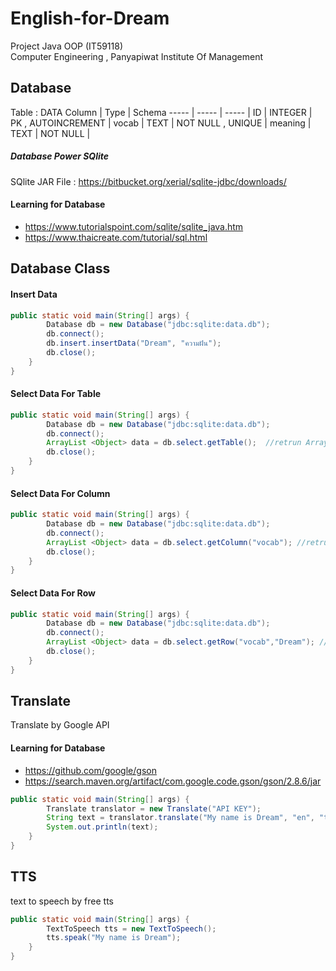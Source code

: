 # English-for-Dream
Project Java OOP (IT59118) <br/>
Computer Engineering , Panyapiwat Institute Of Management

## Database 

Table : DATA
Column | Type | Schema
----- | ----- | ----- |
ID | INTEGER | PK , AUTOINCREMENT |
vocab | TEXT | NOT NULL , UNIQUE |
meaning | TEXT | NOT NULL |

##### Database Power SQlite
SQlite JAR File : https://bitbucket.org/xerial/sqlite-jdbc/downloads/

#### Learning for Database
* https://www.tutorialspoint.com/sqlite/sqlite_java.htm
* https://www.thaicreate.com/tutorial/sql.html

## Database Class
#### Insert Data
```java
public static void main(String[] args) {
        Database db = new Database("jdbc:sqlite:data.db");
        db.connect();
        db.insert.insertData("Dream", "ความฝัน");
        db.close();
    }
}
```

#### Select Data For Table 
```java
public static void main(String[] args) {
        Database db = new Database("jdbc:sqlite:data.db");
        db.connect();
        ArrayList <Object> data = db.select.getTable();  //retrun ArrayList type Object
        db.close();
    }
}
```

#### Select Data For Column
```java
public static void main(String[] args) {
        Database db = new Database("jdbc:sqlite:data.db");
        db.connect();
        ArrayList <Object> data = db.select.getColumn("vocab"); //retrun ArrayList type Object
        db.close();
    }
}
```
#### Select Data For Row
```java
public static void main(String[] args) {
        Database db = new Database("jdbc:sqlite:data.db");
        db.connect();
        ArrayList <Object> data = db.select.getRow("vocab","Dream"); //retrun ArrayList type Object
        db.close();
    }
}
```


## Translate
Translate by Google API
#### Learning for Database
* https://github.com/google/gson
* https://search.maven.org/artifact/com.google.code.gson/gson/2.8.6/jar
```java
public static void main(String[] args) {
        Translate translator = new Translate("API KEY");
        String text = translator.translate("My name is Dream", "en", "th");
        System.out.println(text);
    }
}
```

## TTS
text to speech by free tts
```java
public static void main(String[] args) {
        TextToSpeech tts = new TextToSpeech();
        tts.speak("My name is Dream");
    }
}
```

